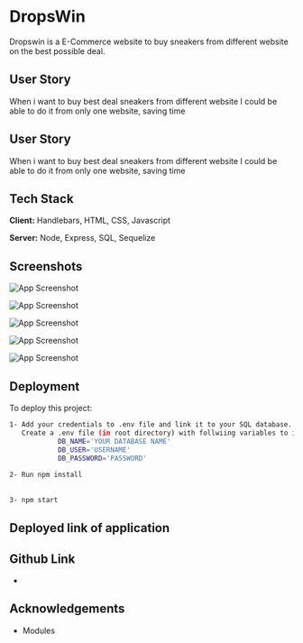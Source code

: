 
# DropsWin

Dropswin is a E-Commerce website to buy sneakers from different website on the best possible deal. 


## User Story
When i want to buy best deal sneakers from different website I could be able to do it from only one website, saving time
## User Story
When i want to buy best deal sneakers from different website I could be able to do it from only one website, saving time
## Tech Stack

**Client:** Handlebars, HTML, CSS, Javascript

**Server:** Node, Express, SQL, Sequelize


## Screenshots

![App Screenshot](https://raw.githubusercontent.com/jacobsousa/Group-Project-2/sufiyan-user-model/screenshots/Screenshot%20(122).png)

![App Screenshot](https://raw.githubusercontent.com/jacobsousa/Group-Project-2/sufiyan-user-model/screenshots/Screenshot%20(123).png)

![App Screenshot](https://raw.githubusercontent.com/jacobsousa/Group-Project-2/sufiyan-user-model/screenshots/Screenshot%20(125).png)

![App Screenshot](https://raw.githubusercontent.com/jacobsousa/Group-Project-2/sufiyan-user-model/screenshots/Screenshot%20(126).png)

![App Screenshot](https://raw.githubusercontent.com/jacobsousa/Group-Project-2/sufiyan-user-model/screenshots/Screenshot%20(127).png)



## Deployment

To deploy this project:

```bash
1- Add your credentials to .env file and link it to your SQL database.
   Create a .env file (in root directory) with follwiing variables to include DB name and your own mysql username and  password. e.g.,
            DB_NAME='YOUR DATABASE NAME'
            DB_USER='USERNAME'
            DB_PASSWORD='PASSWORD'
            
2- Run npm install
  
  
3- npm start
```


## Deployed link of application
## Github Link
-
## Acknowledgements
- Modules
